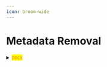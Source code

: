 ```yaml
---
icon: broom-wide
---
```


# Metadata Removal

<details>

<summary><mark style="color:orange;"><strong><code>DOCX</code></strong></mark> </summary>

<mark style="color:orange;">**`DOCX`**</mark> <mark style="color:purple;">**files are essentially a ZIP archive containing XML files**</mark>

1. <mark style="color:purple;">Make a backup of your file first.</mark>
2. <mark style="color:purple;">Rename the file extension from</mark> <mark style="color:orange;">**`.docx`**</mark> <mark style="color:purple;">to</mark> <mark style="color:orange;">**`.zip`**</mark>
3. <mark style="color:purple;">Unzip it.</mark>

{% hint style="info" %}
<mark style="color:red;">**`Files containing metadata`**</mark>

* <mark style="color:orange;">**`core.xml`**</mark> <mark style="color:purple;">--> contains author, creation date, etc.</mark>
* <mark style="color:orange;">**`app.xml`**</mark> <mark style="color:purple;">--> contains application-specific metadata</mark>
* <mark style="color:orange;">**`custom.xml`**</mark> <mark style="color:purple;">--> may contain custom properties</mark>
{% endhint %}

4. <mark style="color:purple;">Delete the sensitive content from these files.</mark>

* <mark style="color:purple;">Re-zip the contents:</mark> <mark style="color:orange;">**`zip -r ../clean_document.docx *`**</mark> <mark style="color:purple;">from inside the folder.</mark>
* <mark style="color:purple;">Rename back to</mark> <mark style="color:orange;">**`.docx`**</mark>

</details>

